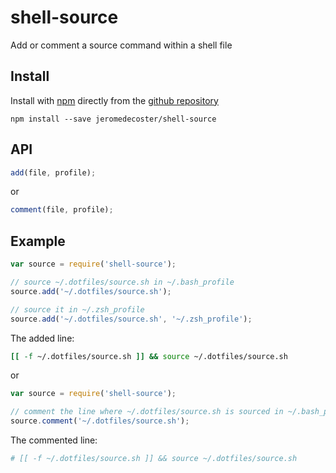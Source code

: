 # shell-source

Add or comment a source command within a shell file

## Install

Install with <a href="http://nodejs.org/" target="_blank">npm</a> directly from the <a href="https://github.com/jeromedecoster/shell-source" target="_blank">github repository</a>

```
npm install --save jeromedecoster/shell-source
```

## API

```js
add(file, profile);
```

or

```js
comment(file, profile);
```

## Example

```js
var source = require('shell-source');

// source ~/.dotfiles/source.sh in ~/.bash_profile
source.add('~/.dotfiles/source.sh');

// source it in ~/.zsh_profile
source.add('~/.dotfiles/source.sh', '~/.zsh_profile');
```

The added line:

```bash
[[ -f ~/.dotfiles/source.sh ]] && source ~/.dotfiles/source.sh
```

or

```js
var source = require('shell-source');

// comment the line where ~/.dotfiles/source.sh is sourced in ~/.bash_profile
source.comment('~/.dotfiles/source.sh');
```

The commented line:

```bash
# [[ -f ~/.dotfiles/source.sh ]] && source ~/.dotfiles/source.sh
```
